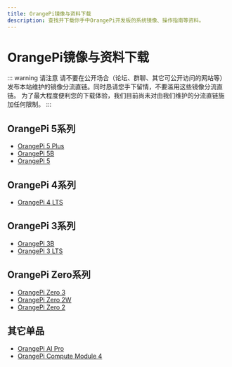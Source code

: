 ```yaml
---
title: OrangePi镜像与资料下载
description: 查找并下载你手中OrangePi开发板的系统镜像、操作指南等资料。
---
```


# OrangePi镜像与资料下载

::: warning 请注意
请不要在公开场合（论坛、群聊、其它可公开访问的网站等）发布本站维护的镜像分流直链。同时恳请您手下留情，不要滥用这些镜像分流直链。
为了最大程度便利您的下载体验，我们目前尚未对由我们维护的分流直链施加任何限制。
:::

## OrangePi 5系列

- [OrangePi 5 Plus](./5plus)
- [OrangePi 5B](./5b)
- [OrangePi 5](./5)

## OrangePi 4系列

- [OrangePi 4 LTS](./4lts)

## OrangePi 3系列

- [OrangePi 3B](./3b)
- [OrangePi 3 LTS](./3lts)

## OrangePi Zero系列

- [OrangePi Zero 3](./zero3)
- [OrangePi Zero 2W](./zero2w)
- [OrangePi Zero 2](./zero2)

## 其它单品

- [OrangePi AI Pro](./aipro)
- [OrangePi Compute Module 4](./cm4)
